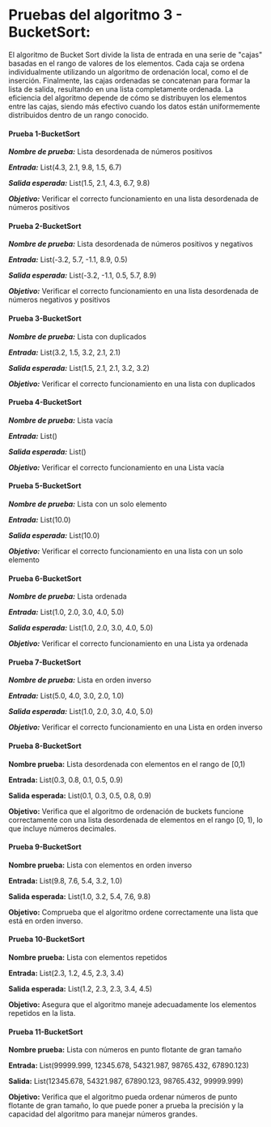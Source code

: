 
# Pruebas del algoritmo 3 - BucketSort:

El algoritmo de Bucket Sort divide la lista de entrada en una serie de "cajas" basadas en el rango de valores de los elementos. Cada caja se ordena individualmente utilizando un algoritmo de ordenación local, como el de inserción. Finalmente, las cajas ordenadas se concatenan para formar la lista de salida, resultando en una lista completamente ordenada. La eficiencia del algoritmo depende de cómo se distribuyen los elementos entre las cajas, siendo más efectivo cuando los datos están uniformemente distribuidos dentro de un rango conocido.

#### Prueba 1-BucketSort

***Nombre de prueba:*** Lista desordenada de números positivos

***Entrada:*** List(4.3, 2.1, 9.8, 1.5, 6.7)

***Salida esperada:*** List(1.5, 2.1, 4.3, 6.7, 9.8)

***Objetivo:*** Verificar el correcto funcionamiento en una lista desordenada de números positivos

#### Prueba 2-BucketSort

***Nombre de prueba:*** Lista desordenada de números positivos y negativos

***Entrada:*** List(-3.2, 5.7, -1.1, 8.9, 0.5)

***Salida esperada:*** List(-3.2, -1.1, 0.5, 5.7, 8.9)

***Objetivo:*** Verificar el correcto funcionamiento en una lista desordenada de números negativos y positivos

#### Prueba 3-BucketSort

***Nombre de prueba:*** Lista con duplicados

***Entrada:*** List(3.2, 1.5, 3.2, 2.1, 2.1)

***Salida esperada:*** List(1.5, 2.1, 2.1, 3.2, 3.2)

***Objetivo:*** Verificar el correcto funcionamiento en una lista con duplicados


#### Prueba 4-BucketSort

***Nombre de prueba:*** Lista vacía

***Entrada:*** List()

***Salida esperada:*** List()


***Objetivo:*** Verificar el correcto funcionamiento en una Lista vacía

#### Prueba 5-BucketSort

***Nombre de prueba:*** Lista con un solo elemento

***Entrada:*** List(10.0)

***Salida esperada:*** List(10.0)

***Objetivo:*** Verificar el correcto funcionamiento en una lista con un solo elemento

#### Prueba 6-BucketSort

***Nombre de prueba:*** Lista ordenada

***Entrada:*** List(1.0, 2.0, 3.0, 4.0, 5.0)

***Salida esperada:*** List(1.0, 2.0, 3.0, 4.0, 5.0)

***Objetivo:*** Verificar el correcto funcionamiento en una Lista ya ordenada

#### Prueba 7-BucketSort

***Nombre de prueba:*** Lista en orden inverso

***Entrada:*** List(5.0, 4.0, 3.0, 2.0, 1.0)

***Salida esperada:*** List(1.0, 2.0, 3.0, 4.0, 5.0)

***Objetivo:*** Verificar el correcto funcionamiento en una Lista en orden inverso

#### Prueba 8-BucketSort
**Nombre prueba:** Lista desordenada con elementos en el rango de [0,1)

**Entrada:** List(0.3, 0.8, 0.1, 0.5, 0.9)

**Salida esperada:** List(0.1, 0.3, 0.5, 0.8, 0.9)

**Objetivo:** Verifica que el algoritmo de ordenación de buckets funcione correctamente con una lista desordenada de elementos en el rango [0, 1), lo que incluye números decimales.

#### Prueba 9-BucketSort
**Nombre prueba:** Lista con elementos en orden inverso

**Entrada:** List(9.8, 7.6, 5.4, 3.2, 1.0)

**Salida esperada:** List(1.0, 3.2, 5.4, 7.6, 9.8)

**Objetivo:** Comprueba que el algoritmo ordene correctamente una lista que está en orden inverso.

#### Prueba 10-BucketSort
**Nombre prueba:** Lista con elementos repetidos

**Entrada:** List(2.3, 1.2, 4.5, 2.3, 3.4)

**Salida esperada:** List(1.2, 2.3, 2.3, 3.4, 4.5)

**Objetivo:** Asegura que el algoritmo maneje adecuadamente los elementos repetidos en la lista.


#### Prueba 11-BucketSort
**Nombre prueba:** Lista con números en punto flotante de gran tamaño

**Entrada:** List(99999.999, 12345.678, 54321.987, 98765.432, 67890.123)

**Salida:** List(12345.678, 54321.987, 67890.123, 98765.432, 99999.999)

**Objetivo:** Verifica que el algoritmo pueda ordenar números de punto flotante de gran tamaño, lo que puede poner a prueba la precisión y la capacidad del algoritmo para manejar números grandes.
